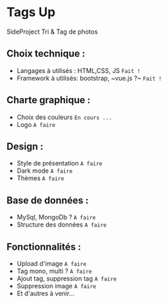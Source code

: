 # Tags Up
SideProject Tri &amp; Tag de photos


## Choix technique :

- Langages à utilisés : HTML,CSS, JS `Fait !`
- Framework à utilisés: bootstrap, ~vue.js ?~ `Fait !`

## Charte graphique :

- Choix des couleurs `En cours ...`
- Logo `A faire`

## Design :

- Style de présentation `A faire`
- Dark mode `A faire`
- Thèmes `A faire`

## Base de données :

- MySql, MongoDb ? `A faire`
- Structure des données `A faire`

## Fonctionnalités :

- Upload d'image `A faire`
- Tag mono, multi ? `A faire`
- Ajout tag, suppression tag `A faire`
- Suppression image `A faire`
- Et d'autres à venir...
